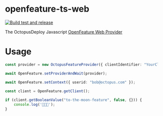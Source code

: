# openfeature-ts-web

[![Build test and release](https://github.com/OctopusDeploy/openfeature-ts/actions/workflows/build-test-release.yml/badge.svg)](https://github.com/OctopusDeploy/openfeature-ts/actions/workflows/build-test-release.yml)

The OctopusDeploy Javascript [OpenFeature Web Provider
](https://openfeature.dev/docs/reference/technologies/client/web/)

# Usage

```ts
const provider = new OctopusFeatureProvider({ clientIdentifier: "YourClientIdentifier" });

await OpenFeature.setProviderAndWait(provider);

await OpenFeature.setContext({ userid: "bob@octopus.com" });

const client = OpenFeature.getClient();
    
if (client.getBooleanValue("to-the-moon-feature", false, {})) {
    console.log('🚀🚀🚀');
}
```

